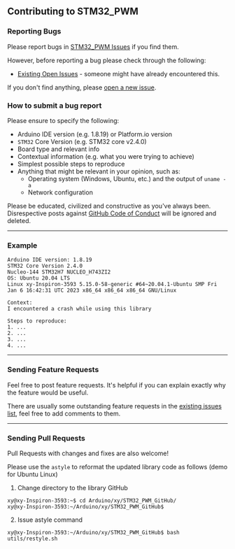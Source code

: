 ## Contributing to STM32_PWM

### Reporting Bugs

Please report bugs in [STM32_PWM Issues](https://github.com/khoih-prog/STM32_PWM/issues) if you find them.

However, before reporting a bug please check through the following:

* [Existing Open Issues](https://github.com/khoih-prog/STM32_PWM/issues) - someone might have already encountered this.

If you don't find anything, please [open a new issue](https://github.com/khoih-prog/STM32_PWM/issues/new).

### How to submit a bug report

Please ensure to specify the following:

* Arduino IDE version (e.g. 1.8.19) or Platform.io version
* `STM32` Core Version (e.g. STM32 core v2.4.0)
* Board type and relevant info
* Contextual information (e.g. what you were trying to achieve)
* Simplest possible steps to reproduce
* Anything that might be relevant in your opinion, such as:
  * Operating system (Windows, Ubuntu, etc.) and the output of `uname -a`
  * Network configuration


Please be educated, civilized and constructive as you've always been. Disrespective posts against [GitHub Code of Conduct](https://docs.github.com/en/site-policy/github-terms/github-event-code-of-conduct) will be ignored and deleted.

---

### Example


```
Arduino IDE version: 1.8.19
STM32 Core Version 2.4.0
Nucleo-144 STM32H7 NUCLEO_H743ZI2
OS: Ubuntu 20.04 LTS
Linux xy-Inspiron-3593 5.15.0-58-generic #64~20.04.1-Ubuntu SMP Fri Jan 6 16:42:31 UTC 2023 x86_64 x86_64 x86_64 GNU/Linux

Context:
I encountered a crash while using this library

Steps to reproduce:
1. ...
2. ...
3. ...
4. ...
```

---

### Sending Feature Requests

Feel free to post feature requests. It's helpful if you can explain exactly why the feature would be useful.

There are usually some outstanding feature requests in the [existing issues list](https://github.com/khoih-prog/STM32_PWM/issues?q=is%3Aopen+is%3Aissue+label%3Aenhancement), feel free to add comments to them.

---

### Sending Pull Requests

Pull Requests with changes and fixes are also welcome!

Please use the `astyle` to reformat the updated library code as follows (demo for Ubuntu Linux)

1. Change directory to the library GitHub

```
xy@xy-Inspiron-3593:~$ cd Arduino/xy/STM32_PWM_GitHub/
xy@xy-Inspiron-3593:~/Arduino/xy/STM32_PWM_GitHub$
```

2. Issue astyle command

```
xy@xy-Inspiron-3593:~/Arduino/xy/STM32_PWM_GitHub$ bash utils/restyle.sh
```


